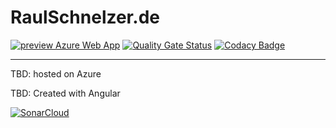 # RaulSchnelzer.de

[![preview Azure Web App](https://github.com/RaulSebastian/PersonalHomepage/workflows/preview%20Azure%20Web%20App/badge.svg)](https://github.com/RaulSebastian/PersonalHomepage/actions?query=workflow%3A%22preview+Azure+Web+App%22)
[![Quality Gate Status](https://sonarcloud.io/api/project_badges/measure?project=RaulSebastian_PersonalHomepage&metric=alert_status)](https://sonarcloud.io/dashboard?id=RaulSebastian_PersonalHomepage)
[![Codacy Badge](https://api.codacy.com/project/badge/Grade/ceb34606a75c480db7cffb83868d57fc)](https://www.codacy.com/manual/RaulSebastian/PersonalHomepage?utm_source=github.com&amp;utm_medium=referral&amp;utm_content=RaulSebastian/PersonalHomepage&amp;utm_campaign=Badge_Grade)

---

TBD: hosted on Azure

TBD: Created with Angular

[![SonarCloud](https://sonarcloud.io/images/project_badges/sonarcloud-white.svg)](https://sonarcloud.io/dashboard?id=RaulSebastian_PersonalHomepage)
